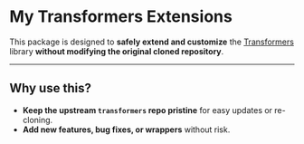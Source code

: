 # My Transformers Extensions

This package is designed to **safely extend and customize** the [Transformers](https://github.com/huggingface/transformers) library **without modifying the original cloned repository**.

---

## Why use this?

- **Keep the upstream `transformers` repo pristine** for easy updates or re-cloning.
- **Add new features, bug fixes, or wrappers** without risk.

